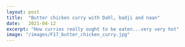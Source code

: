 ```yaml
---
layout: post
title:  "Butter chicken curry with Dahl, badji and naan"
date:   2021-04-12
excerpt: "How curries really ought to be eaten...very very hot"
image: "/images/F17_butter_chicken_curry.jpg"
---
```

